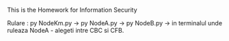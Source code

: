  This is the Homework for Information Security
 
 
 
 Rulare : py NodeKm.py -> py NodeA.py -> py NodeB.py -> in terminalul unde ruleaza NodeA - alegeti intre CBC si CFB. 
 
 
